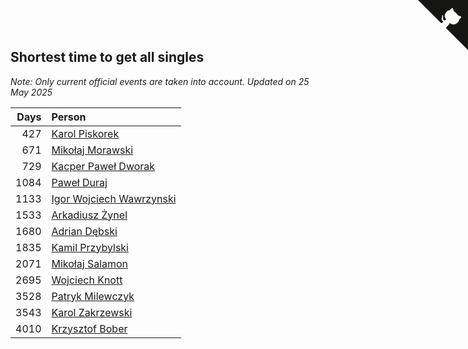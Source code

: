 ## Shortest time to get all singles

*Note: Only current official events are taken into account.*
*Updated on 25 May 2025*

| Days | Person |
| ---: | :--- |
| 427 | [Karol Piskorek](https://www.worldcubeassociation.org/persons/2021PISK01) |
| 671 | [Mikołaj Morawski](https://www.worldcubeassociation.org/persons/2021MORA01) |
| 729 | [Kacper Paweł Dworak](https://www.worldcubeassociation.org/persons/2020DWOR01) |
| 1084 | [Paweł Duraj](https://www.worldcubeassociation.org/persons/2016DURA09) |
| 1133 | [Igor Wojciech Wawrzynski](https://www.worldcubeassociation.org/persons/2019WAWR01) |
| 1533 | [Arkadiusz Żynel](https://www.worldcubeassociation.org/persons/2018ZYNE01) |
| 1680 | [Adrian Dębski](https://www.worldcubeassociation.org/persons/2017DEBS01) |
| 1835 | [Kamil Przybylski](https://www.worldcubeassociation.org/persons/2016PRZY01) |
| 2071 | [Mikołaj Salamon](https://www.worldcubeassociation.org/persons/2016SALA18) |
| 2695 | [Wojciech Knott](https://www.worldcubeassociation.org/persons/2011KNOT01) |
| 3528 | [Patryk Milewczyk](https://www.worldcubeassociation.org/persons/2014MILE01) |
| 3543 | [Karol Zakrzewski](https://www.worldcubeassociation.org/persons/2014ZAKR01) |
| 4010 | [Krzysztof Bober](https://www.worldcubeassociation.org/persons/2013BOBE01) |


<a href="https://github.com/noeruchangd/wca_statistics_vn" class="github-corner" aria-label="View source on Github"><svg width="80" height="80" viewBox="0 0 250 250" style="fill:#151513; color:#fff; position: absolute; top: 0; border: 0; right: 0;" aria-hidden="true"><path d="M0,0 L115,115 L130,115 L142,142 L250,250 L250,0 Z"></path><path d="M128.3,109.0 C113.8,99.7 119.0,89.6 119.0,89.6 C122.0,82.7 120.5,78.6 120.5,78.6 C119.2,72.0 123.4,76.3 123.4,76.3 C127.3,80.9 125.5,87.3 125.5,87.3 C122.9,97.6 130.6,101.9 134.4,103.2" fill="currentColor" style="transform-origin: 130px 106px;" class="octo-arm"></path><path d="M115.0,115.0 C114.9,115.1 118.7,116.5 119.8,115.4 L133.7,101.6 C136.9,99.2 139.9,98.4 142.2,98.6 C133.8,88.0 127.5,74.4 143.8,58.0 C148.5,53.4 154.0,51.2 159.7,51.0 C160.3,49.4 163.2,43.6 171.4,40.1 C171.4,40.1 176.1,42.5 178.8,56.2 C183.1,58.6 187.2,61.8 190.9,65.4 C194.5,69.0 197.7,73.2 200.1,77.6 C213.8,80.2 216.3,84.9 216.3,84.9 C212.7,93.1 206.9,96.0 205.4,96.6 C205.1,102.4 203.0,107.8 198.3,112.5 C181.9,128.9 168.3,122.5 157.7,114.1 C157.9,116.9 156.7,120.9 152.7,124.9 L141.0,136.5 C139.8,137.7 141.6,141.9 141.8,141.8 Z" fill="currentColor" class="octo-body"></path></svg></a><style>.github-corner:hover .octo-arm{animation:octocat-wave 560ms ease-in-out}@keyframes octocat-wave{0%,100%{transform:rotate(0)}20%,60%{transform:rotate(-25deg)}40%,80%{transform:rotate(10deg)}}@media (max-width:500px){.github-corner:hover .octo-arm{animation:none}.github-corner .octo-arm{animation:octocat-wave 560ms ease-in-out}}</style>
